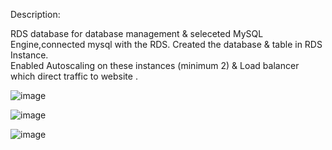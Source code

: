 Description:

RDS  database  for database management & seleceted MySQL Engine,connected  mysql with the RDS. Created the  database & table in RDS Instance. 	
Enabled Autoscaling on these instances (minimum 2) & Load balancer which  direct traffic to website . 

![image](https://user-images.githubusercontent.com/110668073/230709111-12b40cae-023b-4662-895c-3a20261ef18f.png)

![image](https://user-images.githubusercontent.com/110668073/230709193-7a8e6a68-5b2f-4da0-9d7b-e5cf775aa018.png)


![image](https://user-images.githubusercontent.com/110668073/230708988-c03a289b-4b90-4332-bd80-22c59807d99e.png)
